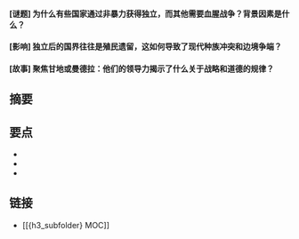 #### [谜题] 为什么有些国家通过非暴力获得独立，而其他需要血腥战争？背景因素是什么？


#### [影响] 独立后的国界往往是殖民遗留，这如何导致了现代种族冲突和边境争端？


#### [故事] 聚焦甘地或曼德拉：他们的领导力揭示了什么关于战略和道德的规律？


## 摘要


## 要点

- 
- 
- 

## 链接

- [[{h3_subfolder} MOC]]
